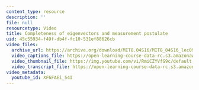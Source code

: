 ```yaml
---
content_type: resource
description: ''
file: null
resourcetype: Video
title: Completeness of eigenvectors and measurement postulate
uid: 45c55934-f49f-db4f-fc10-531ef88626cb
video_files:
  archive_url: https://archive.org/download/MIT8.04S16/MIT8_04S16_lec09_s3_300k.mp4
  video_captions_file: https://open-learning-course-data-rc.s3.amazonaws.com/8-04-quantum-physics-i-spring-2016/097778b3e94b516fa358f5c4e86f895b_XF6FAEi_54I.vtt
  video_thumbnail_file: https://img.youtube.com/vi/RmiCZYVfG9c/default.jpg
  video_transcript_file: https://open-learning-course-data-rc.s3.amazonaws.com/8-04-quantum-physics-i-spring-2016/6c28e3a525129a5d2daa2cf8b817bb5c_XF6FAEi_54I.pdf
video_metadata:
  youtube_id: XF6FAEi_54I
---
```

